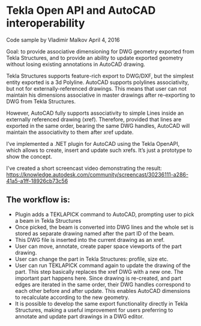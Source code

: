 # Tekla Open API and AutoCAD interoperability
Code sample by Vladimir Malkov
April 4, 2016

Goal: to provide associative dimensioning for DWG geometry exported from Tekla Structures, and to provide an ability to update exported geometry without losing existing annotations in AutoCAD drawing.

Tekla Structures supports feature-rich export to DWG/DXF, but the simplest entity exported is a 3d Polyline. AutoCAD supports polylines associativity, but not for externally-referenced drawings. This means that user can not maintain his dimensions associative in master drawings after re-exporting to DWG from Tekla Structures.

However, AutoCAD fully supports associativity to simple Lines inside an externally referenced drawing (xref). Therefore, provided that lines are exported in the same order, bearing the same DWG handles, AutoCAD will maintain the associativity to them after xref update.

I’ve implemented a .NET plugin for AutoCAD using the Tekla OpenAPI, which allows to create, insert and update such xrefs. It’s just a prototype to show the concept.

I've created a short screencast video demonstrating the result:
https://knowledge.autodesk.com/community/screencast/30236111-a286-41a5-a1ff-18926cb73c56

## The workflow is:
- Plugin adds a TEKLAPICK command to AutoCAD, prompting user to pick a beam in Tekla Structures
- Once picked, the beam is converted into DWG lines and the whole set is stored as separate drawing named after the part ID of the beam.
- This DWG file is inserted into the current drawing as an xref.
- User can move, annotate, create paper space viewports of the part drawing.
- User can change the part in Tekla Structures: profile, size etc.
- User can run TEKLAPICK command again to update the drawing of the part. This step basically replaces the xref DWG with a new one. The important part happens here. Since drawing is re-created, and part edges are iterated in the same order, their DWG handles correspond to each other before and after update. This enables AutoCAD dimensions to recalculate according to the new geometry.
- It is possible to develop the same export functionality directly in Tekla Structures, making a useful improvement for users preferring to annotate and update part drawings in a DWG editor.